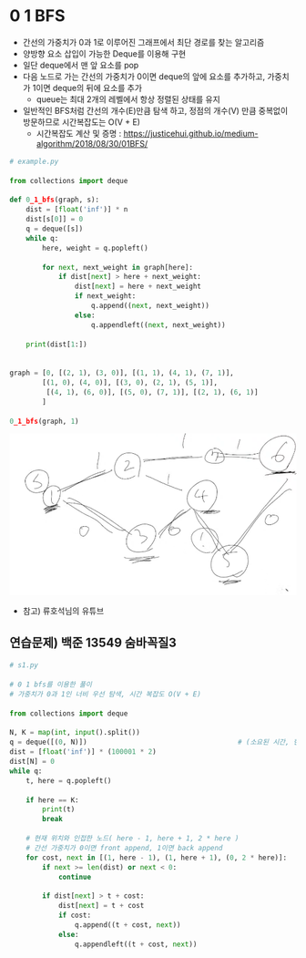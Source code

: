 # 0 1 BFS

- 간선의 가중치가 0과 1로 이루어진 그래프에서 최단 경로를 찾는 알고리즘
- 양방향 요소 삽입이 가능한 Deque를 이용해 구현
- 일단 deque에서 맨 앞 요소를 pop
- 다음 노드로 가는 간선의 가중치가 0이면 deque의 앞에 요소를 추가하고, 가중치가 1이면 deque의 뒤에 요소를 추가
  - queue는 최대 2개의 레벨에서 항상 정렬된 상태를 유지
- 일반적인 BFS처럼 간선의 개수(E)만큼 탐색 하고, 정점의 개수(V) 만큼 중복없이 방문하므로 시간복잡도는 O(V + E)
  - 시간복잡도 계산 및 증명 : https://justicehui.github.io/medium-algorithm/2018/08/30/01BFS/

```python
# example.py

from collections import deque

def 0_1_bfs(graph, s):
    dist = [float('inf')] * n
    dist[s[0]] = 0
    q = deque([s])
    while q:
        here, weight = q.popleft()
        
        for next, next_weight in graph[here]:
            if dist[next] > here + next_weight:
                dist[next] = here + next_weight
                if next_weight:
                    q.append((next, next_weight))
                else:
                    q.appendleft((next, next_weight))
    
    print(dist[1:])
    
    
graph = [0, [(2, 1), (3, 0)], [(1, 1), (4, 1), (7, 1)],
        [(1, 0), (4, 0)], [(3, 0), (2, 1), (5, 1)], 
         [(4, 1), (6, 0)], [(5, 0), (7, 1)], [(2, 1), (6, 1)]
        ]

0_1_bfs(graph, 1)
```

![image-20220917204211919](README.assets/image-20220917204211919.png)

- 참고) 류호석님의 유튜브 





## 연습문제) 백준 13549 숨바꼭질3

```python
# s1.py

# 0 1 bfs를 이용한 풀이
# 가중치가 0과 1인 너비 우선 탐색, 시간 복잡도 O(V + E)

from collections import deque

N, K = map(int, input().split())
q = deque([(0, N)])                                     # (소요된 시간, 현재 위치)
dist = [float('inf')] * (100001 * 2)
dist[N] = 0
while q:
    t, here = q.popleft()

    if here == K:
        print(t)
        break

    # 현재 위치와 인접한 노드( here - 1, here + 1, 2 * here )
    # 간선 가중치가 0이면 front append, 1이면 back append
    for cost, next in [(1, here - 1), (1, here + 1), (0, 2 * here)]:
        if next >= len(dist) or next < 0:
            continue
        
        if dist[next] > t + cost:
            dist[next] = t + cost
            if cost:
                q.append((t + cost, next))
            else:
                q.appendleft((t + cost, next))


```


